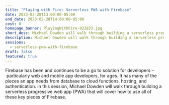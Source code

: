 ```yaml
---
title: "Playing with Fire: Serverless PWA with Firebase"
date: 2023-02-28T13:00:00-05:00
end_date: 2023-02-28T14:00:00-05:00
cost: 0
homepage_banner: PlayingWithFire-022823.jpg
short_desc: Michael Dowden will walk through building a serverless progressive web app (PWA) that will cover how to use database to cloud functions, hosting, and authentication in Firebase.
description: Michael Dowden will walk through building a serverless progressive web app (PWA) that will cover how to use database to cloud functions, hosting, and authentication in Firebase.
sessions:
  - serverless-pwa-with-firebase
draft: false
featured: true
---
```


Firebase has been and continues to be a go to solution for developers – particularly web and mobile app developers, for ages. It has many of the pieces an app needs from database to cloud functions, hosting, and authentication. In this session, Michael Dowden will walk through building a serverless progressive web app (PWA) that will cover how to use all of these key pieces of Firebase.